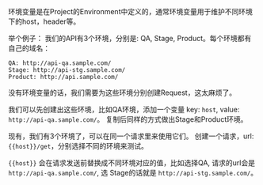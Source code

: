 环境变量是在Project的Environment中定义的，通常环境变量用于维护不同环境下的host，header等。

举个例子：
我们的API有3个环境，分别是: QA, Stage, Product。每个环境都有自己的域名：

```
QA: http://api-qa.sample.com/
Stage: http://api-stg.sample.com/
Product: http://api.sample.com/
```

没有环境变量的话，我们需要为这些环境分别创建Request，这太麻烦了。

我们可以先创建出这些环境，比如QA环境，添加一个变量 key: `host`, value: `http://api-qa.sample.com/`。
复制后同样的方式做出Stage和Product环境。

现有，我们有3个环境了，可以在同一个请求里来使用它们。
创建一个请求，url: `{{host}}/get`，分别选择不同的环境来测试。

`{{host}}` 会在请求发送前替换成不同环境对应的值，比如选择QA, 请求的url会是`http://api-qa.sample.com/`, 选 Stage的话就是 `http://api-stg.sample.com/`。